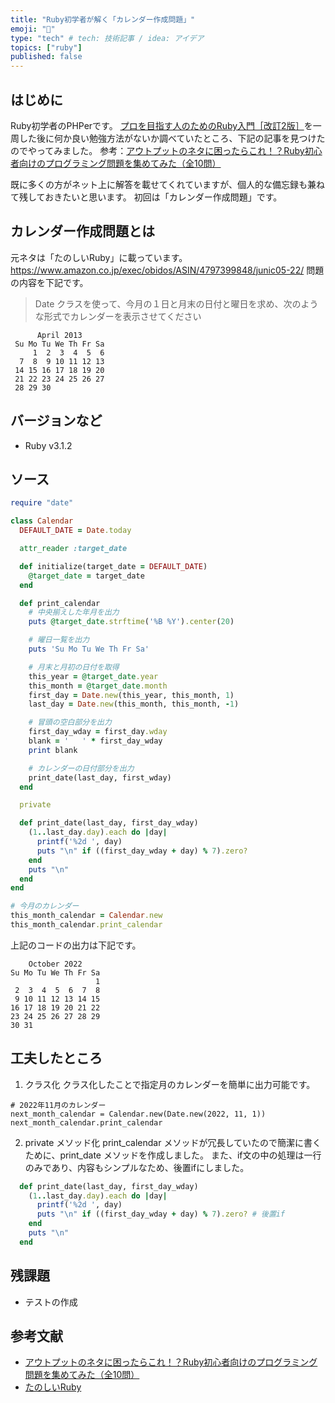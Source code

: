 ```yaml
---
title: "Ruby初学者が解く「カレンダー作成問題」"
emoji: "🐡"
type: "tech" # tech: 技術記事 / idea: アイデア
topics: ["ruby"]
published: false
---
```


## はじめに
Ruby初学者のPHPerです。
[プロを目指す人のためのRuby入門［改訂2版］](https://gihyo.jp/book/2021/978-4-297-12437-3)を一周した後に何か良い勉強方法がないか調べていたところ、下記の記事を見つけたのでやってみました。
参考：[アウトプットのネタに困ったらこれ！？Ruby初心者向けのプログラミング問題を集めてみた（全10問）](https://blog.jnito.com/entry/2019/05/03/121235)

既に多くの方がネット上に解答を載せてくれていますが、個人的な備忘録も兼ねて残しておきたいと思います。
初回は「カレンダー作成問題」です。

## カレンダー作成問題とは
元ネタは「たのしいRuby」に載っています。
https://www.amazon.co.jp/exec/obidos/ASIN/4797399848/junic05-22/
問題の内容を下記です。
>Date クラスを使って、今月の１日と月末の日付と曜日を求め、次のような形式でカレンダーを表示させてください
```
      April 2013
 Su Mo Tu We Th Fr Sa
     1  2  3  4  5  6
  7  8  9 10 11 12 13
 14 15 16 17 18 19 20
 21 22 23 24 25 26 27
 28 29 30
```

## バージョンなど
- Ruby v3.1.2

## ソース
```ruby:calendar.rb
require "date"

class Calendar
  DEFAULT_DATE = Date.today

  attr_reader :target_date

  def initialize(target_date = DEFAULT_DATE)
    @target_date = target_date
  end

  def print_calendar
    # 中央揃えした年月を出力
    puts @target_date.strftime('%B %Y').center(20)

    # 曜日一覧を出力
    puts 'Su Mo Tu We Th Fr Sa'

    # 月末と月初の日付を取得
    this_year = @target_date.year
    this_month = @target_date.month
    first_day = Date.new(this_year, this_month, 1)
    last_day = Date.new(this_month, this_month, -1)

    # 冒頭の空白部分を出力
    first_day_wday = first_day.wday
    blank = '   ' * first_day_wday
    print blank

    # カレンダーの日付部分を出力
    print_date(last_day, first_wday)
  end

  private

  def print_date(last_day, first_day_wday)
    (1..last_day.day).each do |day|
      printf('%2d ', day)
      puts "\n" if ((first_day_wday + day) % 7).zero?
    end
    puts "\n"
  end
end

# 今月のカレンダー
this_month_calendar = Calendar.new
this_month_calendar.print_calendar
```

上記のコードの出力は下記です。
```
    October 2022    
Su Mo Tu We Th Fr Sa
                   1 
 2  3  4  5  6  7  8 
 9 10 11 12 13 14 15 
16 17 18 19 20 21 22 
23 24 25 26 27 28 29 
30 31 
```

## 工夫したところ
1. クラス化
クラス化したことで指定月のカレンダーを簡単に出力可能です。
```
# 2022年11月のカレンダー
next_month_calendar = Calendar.new(Date.new(2022, 11, 1))
next_month_calendar.print_calendar
```

2. private メソッド化
print_calendar メソッドが冗長していたので簡潔に書くために、print_date メソッドを作成しました。
また、if文の中の処理は一行のみであり、内容もシンプルなため、後置ifにしました。
```ruby
  def print_date(last_day, first_day_wday)
    (1..last_day.day).each do |day|
      printf('%2d ', day)
      puts "\n" if ((first_day_wday + day) % 7).zero? # 後置if
    end
    puts "\n"
  end
```

## 残課題
- テストの作成

## 参考文献
- [アウトプットのネタに困ったらこれ！？Ruby初心者向けのプログラミング問題を集めてみた（全10問）](https://blog.jnito.com/entry/2019/05/03/121235)
- [たのしいRuby](https://www.amazon.co.jp/exec/obidos/ASIN/4797399848/junic05-22/)
